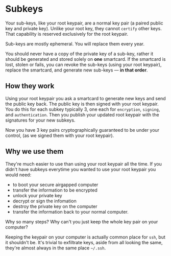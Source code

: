 # Subkeys

Your sub-keys, like your root keypair, are a normal key pair (a paired public key and private key). Unlike your root key, they cannot `certify` other keys. That capability is reserved exclusively for the root keypair.

Sub-keys are mostly ephemeral. You will replace them every year.

You should never have a copy of the private key of a sub-key, rather it should be generated and stored solely on **one** smartcard. If the smartcard is lost, stolen or fails, you can revoke the sub-keys (using your root keypair), replace the smartcard, and generate new sub-keys &mdash; **in that order**.

## How they work

Using your root keypair you ask a smartcard to generate new keys and send the public key back. The public key is then signed with your root keypair. You do this for each subkey typically 3, one each for `encryption`, `signing`, and `authentication`. Then you publish your updated root keypair with the signatures for your new subkeys.

Now you have 3 key pairs cryptographically guaranteed to be under your control, (as we signed them with your root keypair).

## Why we use them

They're much easier to use than using your root keypair all the time. If you didn't have subkeys everytime you wanted to use your root keypair you would need:
 - to boot your secure airgapped computer
 - transfer the information to be encrypted
 - unlock your private key
 - decrypt or sign the infomation
 - destroy the private key on the computer
 - transfer the information back to your normal computer.

Why so many steps? Why can't you just keep the whole key pair on your computer?

Keeping the keypair on your computer is actually common place for `ssh`, but it shouldn't be. It's trivial to exfiltrate keys, aside from all looking the same, they're almost always in the same place `~/.ssh`.